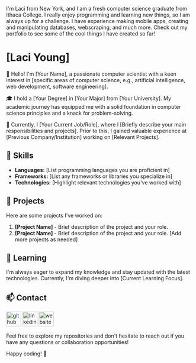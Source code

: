 

I'm Laci from New York, and I am a fresh computer science graduate from Ithaca College. I really enjoy programming and learning new things, so I am always up for a challenge. I have experience making mobile apps, creating and manipulating databases, webscraping, and much more. Check out my portfolio to see some of the cool things I have created so far! 

# [Laci Young]

👋 Hello! I'm [Your Name], a passionate computer scientist with a keen interest in [specific areas of computer science, e.g., artificial intelligence, web development, software engineering].

🎓 I hold a [Your Degree] in [Your Major] from [Your University]. My academic journey has equipped me with a solid foundation in computer science principles and a knack for problem-solving.

💼 Currently, I [Your Current Job/Role], where I [Briefly describe your main responsibilities and projects]. Prior to this, I gained valuable experience at [Previous Company/Institution] working on [Relevant Projects].

## 🔧 Skills

- **Languages:** [List programming languages you are proficient in]
- **Frameworks:** [List any frameworks or libraries you specialize in]
- **Technologies:** [Highlight relevant technologies you've worked with]

## 🚀 Projects

Here are some projects I've worked on:

1. **[Project Name]** - Brief description of the project and your role.
2. **[Project Name]** - Brief description of the project and your role.
   [Add more projects as needed]

## 🌱 Learning

I'm always eager to expand my knowledge and stay updated with the latest technologies. Currently, I'm diving deeper into [Current Learning Focus].

## 📫 Contact

[<img src='https://cdn.jsdelivr.net/npm/simple-icons@3.0.1/icons/github.svg' alt='github' height='40'>](https://github.com/lyoung4)  [<img src='https://cdn.jsdelivr.net/npm/simple-icons@3.0.1/icons/linkedin.svg' alt='linkedin' height='40'>](https://www.linkedin.com/in/laci-young-1382562a7//)  [<img src='https://cdn.jsdelivr.net/npm/simple-icons@3.0.1/icons/icloud.svg' alt='website' height='40'>](github.lyoung4.io)  

Feel free to explore my repositories and don't hesitate to reach out if you have any questions or collaboration opportunities!

Happy coding! 🚀
